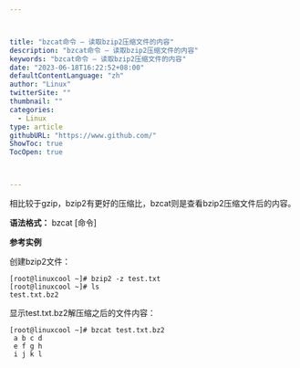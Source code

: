 ```yaml
---



title: "bzcat命令 – 读取bzip2压缩文件的内容"
description: "bzcat命令 – 读取bzip2压缩文件的内容"
keywords: "bzcat命令 – 读取bzip2压缩文件的内容"
date: "2023-06-18T16:22:52+08:00"
defaultContentLanguage: "zh"
author: "Linux"
twitterSite: ""
thumbnail: ""
categories:
  - Linux
type: article
githubURL: "https://www.github.com/"
ShowToc: true
TocOpen: true



---
```


相比较于gzip，bzip2有更好的压缩比，bzcat则是查看bzip2压缩文件后的内容。

**语法格式：** bzcat [命令]

**参考实例**

创建bzip2文件：

```
[root@linuxcool ~]# bzip2 -z test.txt
[root@linuxcool ~]# ls
test.txt.bz2
```

显示test.txt.bz2解压缩之后的文件内容：

```
[root@linuxcool ~]# bzcat test.txt.bz2
 a b c d
 e f g h
 i j k l
```